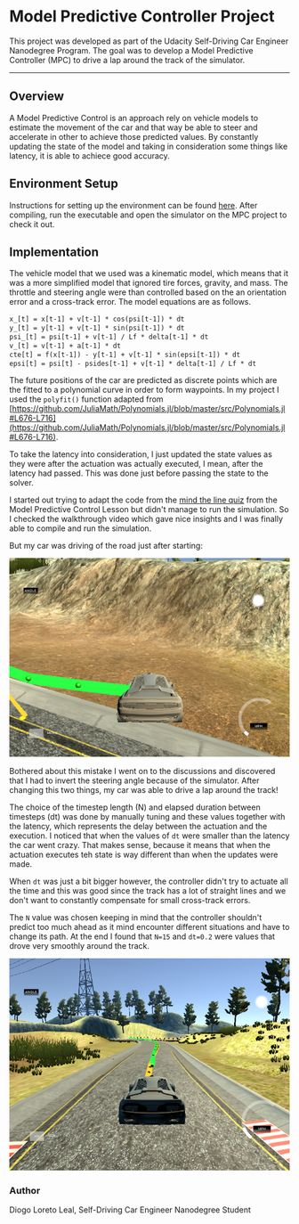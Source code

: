 # Model Predictive Controller Project

This project was developed as part of the Udacity Self-Driving Car Engineer Nanodegree Program. The goal was to develop a Model Predictive Controller (MPC) to drive a lap around the track of the simulator.

---

## Overview

A Model Predictive Control is an approach rely on vehicle models to estimate the movement of the car and that way be able to steer and accelerate in other to achieve those predicted values. By constantly updating the state of the model and taking in consideration some things like latency, it is able to achiece good accuracy.

## Environment Setup

Instructions for setting up the environment can be found [here](setup.md). After compiling, run the executable and open the simulator on the MPC project to check it out.

## Implementation

The vehicle model that we used was a kinematic model, which means that it was a more simplified model that ignored tire forces, gravity, and mass. The throttle and steering angle were than controlled based on the an orientation error and a cross-track error. The model equations are as follows.

```
x_[t] = x[t-1] + v[t-1] * cos(psi[t-1]) * dt
y_[t] = y[t-1] + v[t-1] * sin(psi[t-1]) * dt
psi_[t] = psi[t-1] + v[t-1] / Lf * delta[t-1] * dt
v_[t] = v[t-1] + a[t-1] * dt
cte[t] = f(x[t-1]) - y[t-1] + v[t-1] * sin(epsi[t-1]) * dt
epsi[t] = psi[t] - psides[t-1] + v[t-1] * delta[t-1] / Lf * dt
```

The future positions of the car are predicted as discrete points which are the fitted to a polynomial curve in order to form waypoints. In my project I used the `polyfit()` function adapted from [https://github.com/JuliaMath/Polynomials.jl/blob/master/src/Polynomials.jl#L676-L716](https://github.com/JuliaMath/Polynomials.jl/blob/master/src/Polynomials.jl#L676-L716).

To take the latency into consideration, I just updated the state values as they were after the actuation was actually executed, I mean, after the latency had passed. This was done just before passing the state to the solver.

I started out trying to adapt the code from the [mind the line quiz](https://github.com/udacity/CarND-MPC-Quizzes/tree/master/mpc_to_line) from the Model Predictive Control Lesson but didn't manage to run the simulation. So I checked the walkthrough video which gave nice insights and I was finally able to compile and run the simulation.

But my car was driving of the road just after starting:

![car_off_road](mpc_problem.png)

Bothered about this mistake I went on to the discussions and discovered that I had to invert the steering angle because of the simulator. After changing this two things, my car was able to drive a lap around the track!

The choice of the timestep length (N) and elapsed duration between timesteps (dt) was done by manually tuning and these values together with the latency, which represents the delay between the actuation and the execution. I noticed that when the values of `dt` were smaller than the latency the car went crazy. That makes sense, because it means that when the actuation executes teh state is way different than when the updates were made.

When `dt` was just a bit bigger however, the controller didn't try to actuate all the time and this was good since the track has a lot of straight lines and we don't want to constantly compensate for small cross-track errors.

The `N` value was chosen keeping in mind that the controller shouldn't predict too much ahead as it mind encounter different situations and have to change its path. At the end I found that `N=15` and `dt=0.2` were values that drove very smoothly around the track.

![path_curved](mpc_accuracy.png)

### Author

Diogo Loreto Leal, Self-Driving Car Engineer Nanodegree Student
